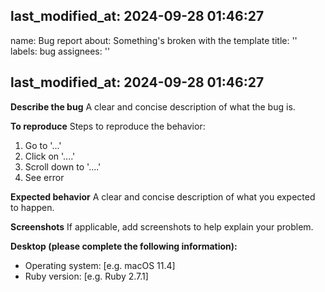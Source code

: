 last_modified_at: 2024-09-28 01:46:27
---
name: Bug report
about: Something's broken with the template
title: ''
labels: bug
assignees: ''

last_modified_at: 2024-09-28 01:46:27
---

<!-- If you're requesting a new feature or suggesting an idea, please use the "Discussions" tab instead of opening a new issue. Thank you! -->

**Describe the bug**
A clear and concise description of what the bug is.

**To reproduce**
Steps to reproduce the behavior:
1. Go to '...'
2. Click on '....'
3. Scroll down to '....'
4. See error

**Expected behavior**
A clear and concise description of what you expected to happen.

**Screenshots**
If applicable, add screenshots to help explain your problem.

**Desktop (please complete the following information):**
 - Operating system: [e.g. macOS 11.4]
 - Ruby version: [e.g. Ruby 2.7.1]
